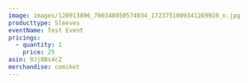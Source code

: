 ```yaml
---
image: images/120913896_700348050574034_1723751009341269928_n.jpg
producttype: Sleeves
eventName: Test Event
pricings:
  - quantity: 1
    price: 25
asin: 9Jj8Bs4cZ
merchandise: comiket
---
```

